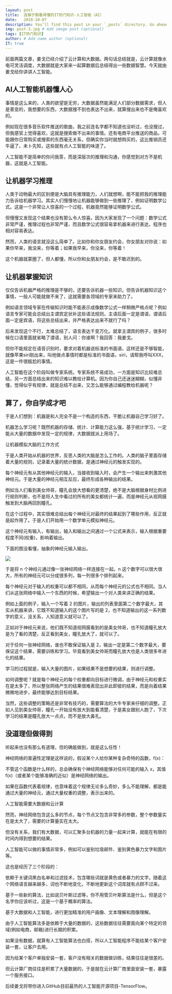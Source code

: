 ```yaml
---
layout: post
title:  连猴子都看得懂的IT热门知识-人工智能（AI）
date:   2018-10-07
description: You’ll find this post in your `_posts` directory. Go ahead and edit it and re-build the site to see your changes. # Add post description (optional)
img: post-3.jpg # Add image post (optional)
tags: [IT热门知识]
author: # Add name author (optional)
IT: true
---
```

前面两篇文章，姜戈已经介绍了云计算和大数据。两句话总结就是，云计算就像水电可灵活调度，大数据就是大家来一起算数据后总结得出一些数据智慧。今天就由姜戈给你讲讲人工智能。

## AI人工智能机器懂人心

事情是这么来的，人类的欲望是无穷，大数据虽然能满足人们部分数据需求，但人是善变的，我想要的东西，大数据搜不到也表达不出来，就算搜出来也不是俺喜欢的。

例如现在很多音乐软件推送的歌曲，我之前连名字都不知道也没听过，也没搜过，但我感官上觉得喜欢，这就是搜索做不出来的事情。还有电商平台推送的商品，可能跟你日常购买或搜索的东西毫无关系，但确实你当时就想购买的，这比推销员还牛逼了，未卜先知，这些就有点人工智能的味道了。

人工智能不是简单的你问我答，而是深层次的推理和沟通，你感觉到对方不是机器，这就是人工智能。

## 让机器学习推理

人类于动物最大的区别便是大脑具有推理能力，人们就想啊，能不能把我的推理能力告诉给机器学习。其实人们慢慢地让机器能够做到一些推理了，例如证明数学公式。这是一个非常让人惊喜的一个过程，机器竟然能够证明数学公式。

但慢慢又发现这个结果也没有那么令人惊喜。因为大家发现了一个问题：数学公式非常严谨，推理过程也非常严谨，而且数学公式很容易拿机器来进行表达，程序也相对容易表达。

然而，人类的语言就没这么简单了。比如你和你女朋友约会，你女朋友对你说：如果你早来，我没来，你等着；如果我早来，你没来，你等着！

这个机器就蒙圈了，但人都懂，所以你和女朋友约会，是不敢迟到的。

## 让机器掌握知识

仅仅告诉机器严格的推理是不够的，还要告诉机器一些知识。但告诉机器知识这个事情，一般人可能就做不来了，这就需要各领域的专家来助力了。

例如语言领域专家在传输知识时能不能表示成像数学公式一样稍微严格点呢？例如语言专家可能会总结出主谓宾定状补这些语法规则，主语后面一定是谓语，谓语后面一定是宾语，将这些总结出来，并严格表达出来不就行了吗？

后来发现这个不行，太难总结了，语言表达千变万化。就拿主谓宾的例子，很多时候在口语里面就省略了谓语，别人问：你谁啊？我回答：我姜戈。

但你不能规定在语音识别时，要求对着机器说标准的书面语，这样还是不够智能，就像苹果siri刚出来，叫他做点事情时都是标准的书面语，siri，请帮我呼叫XXX，这是一件很尴尬的事情。

人工智能在这个阶段叫做专家系统。专家系统不易成功，一方面是知识比较难总结，另一方面总结出来的知识难以教给计算机。因为你自己还迷迷糊糊，似懂非懂，觉得似乎有规律，就是总结不出来，又怎么能够通过编程教给机器呢？

## 算了，你自学成才吧

于是人们想到：机器是和人完全不是一个构造的东西，干脆让机器自己学习好了。

机器怎么学习呢？既然机器的存储、统计、计算能力这么强，基于统计学习，一定能从大量的数据中发现一定的规律，大数据就派上用场了。

让机器模拟大脑的工作方式

于是人类开始从机器的世界，反思人类的大脑是怎么工作的。人类的脑子里面存储着大量的规则，记录着大量的统计数据，是通过神经元的触发实现的。

每个神经元有从其他神经元的输入，当接收到输入时，会产生一个输出来刺激其他神经元。于是大量的神经元相互反应，最终形成各种输出的结果。

例如当人们看到美女帅哥，瞳孔会放大想看的更清楚，绝不是大脑根据身材比例进行规则判断，也不是将人生中看过的所有的美女都统计一遍，而是神经元从视网膜触发到大脑再回到瞳孔。

在这个过程中，其实很难总结出每个神经元对最终的结果起到了哪些作用，反正就是起作用了。于是人们开始用一个数学单元模拟神经元。

这个神经元有输入，有输出，输入和输出之间通过一个公式来表示，输入根据重要程度不同(权重)，影响着输出。

下面的图没看懂，抽象的神经元输入输出。

![](https://upload-images.jianshu.io/upload_images/13813710-fb436dbf87fb88f4.jpg?imageMogr2/auto-orient/strip%7CimageView2/2/w/1240)

于是将 n 个神经元通过像一张神经网络一样连接在一起。n 这个数字可以很大很大，所有的神经元可以分成很多列，每一列很多个排列起来。

每个神经元对于输入的权重可以都不相同，从而每个神经元的公式也不相同。当人们从这张网络中输入一个东西的时候，希望输出一个对人类来讲正确的结果。

例如上面的例子，输入一个写着 2 的图片，输出的列表里面第二个数字最大，其实从机器来讲，它既不知道输入的这个图片写的是 2，也不知道输出的这一系列数字的意义，没关系，人知道意义就可以了。

正如对于神经元来说，他们既不知道视网膜看到的是美女帅哥，也不知道瞳孔放大是为了看的清楚，反正看到美女，瞳孔放大了，就可以了。

对于任何一张神经网络，谁也不敢保证输入是 2，输出一定是第二个数字最大，要保证这个结果，需要训练和学习。毕竟看到美女帅哥而瞳孔放大也是人类很多年进化的结果。

学习的过程就是，输入大量的图片，如果结果不是想要的结果，则进行调整。

如何调整呢？就是每个神经元的每个权重都向目标进行微调，由于神经元和权重实在是太多了，所以整张网络产生的结果很难表现出非此即彼的结果，而是向着结果微微地进步，最终能够达到目标结果。

当然，这些调整的策略还是非常有技巧的，需要算法的大牛专家来仔细的调整。正如人见到美女帅哥，瞳孔一开始没有放大到能看清楚，于是美女跟别人跑了，下次学习的结果是瞳孔放大一点点，而不是放大鼻孔。

## 没道理但做得到

听起来也没有那么有道理，但的确能做到，就是这么任性！

神经网络的普遍性定理是这样说的，假设某个人给你某种复杂奇特的函数，f(x)：


不管这个函数是什么样的，总会确保有个神经网络能够对任何可能的输入 x，其值 f(x)（或者某个能够准确的近似）是神经网络的输出。

如果在函数代表着规律，也意味着这个规律无论多么奇妙，多么不能理解，都是能通过大量的神经元，通过大量权重的调整，表示出来的。

人工智能需要大数据和云计算

然而，神经网络包含这么多的节点，每个节点又包含非常多的参数，整个参数量实在是太大了，需要的计算量实在太大。

但没有关系，我们有大数据，可以汇聚多台机器的力量一起来计算，就能在有限的时间内得到想要的结果。

人工智能可以做的事情非常多，例如可以鉴别垃圾邮件、鉴别黄色暴力文字和图片等。

这也是经历了三个阶段的：

依赖于关键词黑白名单和过滤技术，包含哪些词就是黄色或者暴力的文字。随着这个网络语言越来越多，词也不断地变化，不断地更新这个词库就有点顾不过来。

基于一些新的算法，比如说贝叶斯过滤等，你不用管贝叶斯算法是什么，但是这个名字你应该听过，这是一个基于概率的算法。

基于大数据和人工智能，进行更加精准的用户画像、文本理解和图像理解。

由于人工智能算法多是依赖于大量的数据的，这些数据往往需要面向某个特定的领域(例如电商，邮箱)进行长期的积累。

如果没有数据，就算有人工智能算法也白搭，所以人工智能程序不能给某个客户安装一套，让客户去用。

因为给某个客户单独安装一套，客户没有相关的数据做训练，结果往往是很差的。

但云计算厂商往往是积累了大量数据的，于是就在云计算厂商里面安装一套，暴露一个服务接口。

后续姜戈将带你进入GitHub目前最热的人工智能开源项目-TensorFlow。
